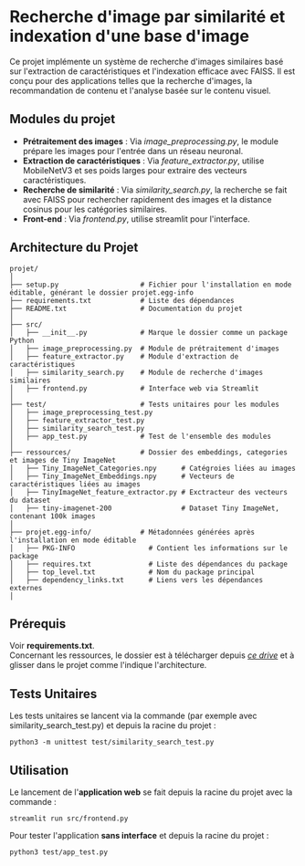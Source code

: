 # Recherche d'image par similarité et indexation d'une base d'image
Ce projet implémente un système de recherche d'images similaires basé sur l'extraction de caractéristiques et l'indexation efficace avec FAISS. Il est conçu pour des applications telles que la recherche d'images, la recommandation de contenu et l'analyse basée sur le contenu visuel.

## Modules du projet
- **Prétraitement des images** : Via *image_preprocessing.py*, le module prépare les images pour l'entrée dans un réseau neuronal.
- **Extraction de caractéristiques** : Via *feature_extractor.py*, utilise MobileNetV3 et ses poids larges pour extraire des vecteurs caractéristiques.
- **Recherche de similarité** : Via *similarity_search.py*, la recherche se fait avec FAISS pour rechercher rapidement des images et la distance cosinus pour les catégories similaires.
- **Front-end** : Via *frontend.py*, utilise streamlit pour l'interface. 

## Architecture du Projet
```
projet/
│
├── setup.py                    # Fichier pour l'installation en mode éditable, générant le dossier projet.egg-info
├── requirements.txt            # Liste des dépendances
├── README.txt                  # Documentation du projet
│
├── src/
│   ├── __init__.py             # Marque le dossier comme un package Python
│   ├── image_preprocessing.py  # Module de prétraitement d'images
│   ├── feature_extractor.py    # Module d'extraction de caractéristiques
│   ├── similarity_search.py    # Module de recherche d'images similaires
│   ├── frontend.py             # Interface web via Streamlit
│
├── test/                       # Tests unitaires pour les modules
│   ├── image_preprocessing_test.py
│   ├── feature_extractor_test.py
│   ├── similarity_search_test.py
│   ├── app_test.py             # Test de l'ensemble des modules
│
├── ressources/                 # Dossier des embeddings, categories et images de Tiny ImageNet
│   ├── Tiny_ImageNet_Categories.npy      # Catégroies liées au images
│   ├── Tiny_ImageNet_Embeddings.npy      # Vecteurs de caractéristiques liées au images
│   ├── TinyImageNet_feature_extractor.py # Exctracteur des vecteurs du dataset
│   ├── tiny-imagenet-200                 # Dataset Tiny ImageNet, contenant 100k images
│
├── projet.egg-info/            # Métadonnées générées après l'installation en mode éditable 
│   ├── PKG-INFO                  # Contient les informations sur le package 
│   ├── requires.txt              # Liste des dépendances du package 
│   ├── top_level.txt             # Nom du package principal 
│   ├── dependency_links.txt      # Liens vers les dépendances externes 
│
```

## Prérequis
Voir **requirements.txt**. \
Concernant les ressources, le dossier est à télécharger depuis *[ce drive](https://drive.google.com/drive/folders/1dIx56IIORXPxI0vRue6CocAA-3QYxF0U?usp=sharing)* et à glisser dans le projet comme l'indique l'architecture.
## Tests Unitaires
Les tests unitaires se lancent via la commande (par exemple avec similarity_search_test.py) et depuis la racine du projet :
```
python3 -m unittest test/similarity_search_test.py
```

## Utilisation
Le lancement de l'**application web** se fait depuis la racine du projet avec la commande :
```
streamlit run src/frontend.py
```
Pour tester l'application **sans interface** et depuis la racine du projet :
```
python3 test/app_test.py
```
